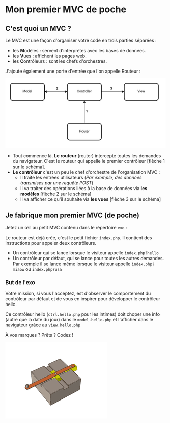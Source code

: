 # Mon premier MVC de poche

## C'est quoi un MVC ?
Le MVC est une façon d'organiser votre code en trois parties séparées :
- les **M**odèles : servent d'interprètes avec les bases de données.
- les **V**ues : affichent les pages web.
- les **C**ontrôleurs : sont les chefs d'orchestres.

J'ajoute également une porte d'entrée que l'on appelle Routeur :

![Schéma d'un MVC](mvc-schema.png)

- Tout commence là. **Le routeur** (router) intercepte toutes les demandes du navigateur. C'est le routeur qui appelle le premier contrôleur [flèche 1 sur le schéma].
- **Le contrôleur** c'est un peu le chef d'orchestre de l'organisation MVC :
  - Il traite les entrées utilisateurs (*Par exemple, des données transmises par une requête POST*)
  - Il va traiter des opérations liées à la base de données via **les modèles** [flèche 2 sur le schéma]
  - Il va afficher ce qu'il souhaite via **les vues** [flèche 3 sur le schéma]

## Je fabrique mon premier MVC (de poche)
Jetez un œil au petit MVC contenu dans le répertoire `exo` :

Le routeur est déjà créé, c'est le petit fichier `index.php`. Il contient des instructions pour appeler deux contrôleurs.
  - Un contrôleur qui se lance lorsque le visiteur appelle `index.php?hello`
  - Un contrôleur par défaut, qui se lance pour toutes les autres demandes. Par exemple il se lance même lorsque le visiteur appelle `index.php?miaow` ou `index.php?usa`

### But de l'exo

Votre mission, si vous l'acceptez, est d'observer le comportement du contrôleur par défaut et de vous en inspirer pour développer le contrôleur hello.

Ce contrôleur hello (`ctrl.hello.php` pour les intimes) doit choper une info (autre que la date du jour) dans le `model.hello.php` et l'afficher dans le navigateur grâce au `view.hello.php`

À vos marques ? Prêts ? Codez !

![wow, what a system](what-a-system.gif)